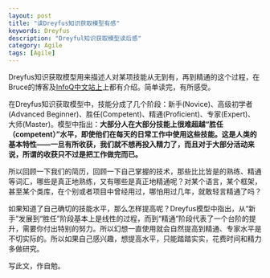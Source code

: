 ```yaml
---
layout: post
title: "读Dreyfus知识获取模型有感"
keywords: Dreyfus
description: "Dreyful知识获取模型读后感"
category: Agile
tags: [Agile]
---
```

Dreyfus知识获取模型用来描述人对某项技能从无到有，再到精通的这个过程，在 
Bruce的博客及[InfoQ中文站上](http://www.infoq.com/cn/articles/better-best-practices)上都有介绍。简单读完，有所感受。 

在Dreyfus知识获取模型中，技能分成了几个阶段：新手(Novice)、高级初学者(Advanced Beginner)、胜任(Competent)、精通(Proficient)、专家(Expert)、大师(Master)。模型中指出：**大部分人在大部分技能上很难超越“胜任（competent）”水平，即使他们在每天的日常工作中使用这些技能。这是人类的基本特性——一旦有所收获，我们就不想再投入精力了，而且对于大部分活动来说，所谓的收获只不过是把工作做完而已。**

所以回顾一下我们的简历，回顾一下自己掌握的技术，那些比比皆是的熟练、精通等词汇，哪些是真正地熟练，又有哪些是真正地精通呢？对某个语言，某个框架，甚至某个类库，在个别或者项目中曾经用过，哪怕用过几年，就敢轻言精通了吗？ 

如果知道了自己确切的技能水平，那么怎样提高呢？Dreyfus模型中指出，从“新手”发展到“胜任”阶段基本上是线性的过程，而到“精通”阶段代表了一个台阶的提升，需要你付出特别的努力。所以幻想一直使用就会自然提高到精通、专家水平是不切实际的。所以如果自己感兴趣，想提高水平，只能踏踏实实，花费时间和精力多做研究。 

写此文，作自勉。